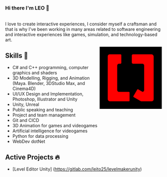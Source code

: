 ### Hi there I'm LEO 👋

<br>I love to create interactive experiences, I consider myself a craftsman and that is why I've been working in many areas related to software engineering and interactive experiences like games, simulation, and technology-based art.

<a href="https://www.facebook.com/LeoQCGProfile">
<img align="right" height="auto" width="200" src="https://github.com/leito25/leito25/blob/main/img/LQLogo.png"/>
</a>


## Skills 🧰
- C# and C++ programming, computer graphics and shaders
- 3D Modelling, Rigging, and Animation (Maya. Blender, 3DStudio Max, and Cinema4D)
- UI/UX Design and Implementation, Photoshop, Illustrator and Unity
- Unity, Unreal
- Public speaking and teaching
- Project and team management
- Git and CICD
- 3D Animation for games and videogames
- Artificial intelligence for videogames
- Python for data processing
- WebDev dotNet

## Active Projects 🔥
- [Level Editor Unity] (https://gitlab.com/leito25/levelmakerunity)














<!--
**leito25/leito25** is a ✨ _special_ ✨ repository because its `README.md` (this file) appears on your GitHub profile.

Here are some ideas to get you started:

- 🔭 I’m currently working on ...
- 🌱 I’m currently learning ...
- 👯 I’m looking to collaborate on ...
- 🤔 I’m looking for help with ...
- 💬 Ask me about ...
- 📫 How to reach me: ...
- 😄 Pronouns: ...
- ⚡ Fun fact: ...
-->


